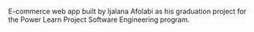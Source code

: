 E-commerce web app built by Ijalana Afolabi as his graduation project for the Power Learn Project Software Engineering program. 

